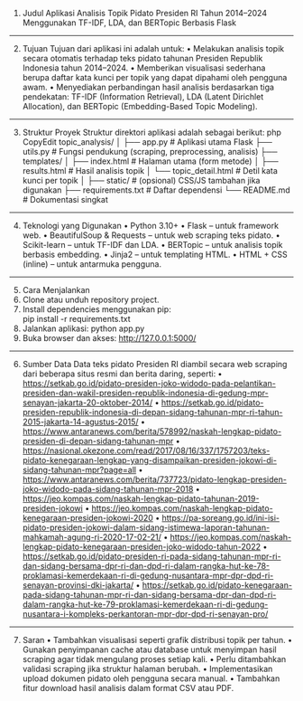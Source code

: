 1. Judul
Aplikasi Analisis Topik Pidato Presiden RI Tahun 2014–2024 Menggunakan TF-IDF, LDA, dan BERTopic Berbasis Flask
________________________________________
2. Tujuan
Tujuan dari aplikasi ini adalah untuk:
•	Melakukan analisis topik secara otomatis terhadap teks pidato tahunan Presiden Republik Indonesia tahun 2014–2024.
•	Memberikan visualisasi sederhana berupa daftar kata kunci per topik yang dapat dipahami oleh pengguna awam.
•	Menyediakan perbandingan hasil analisis berdasarkan tiga pendekatan: TF-IDF (Information Retrieval), LDA (Latent Dirichlet Allocation), dan BERTopic (Embedding-Based Topic Modeling).
________________________________________
3. Struktur Proyek
Struktur direktori aplikasi adalah sebagai berikut:
php
CopyEdit
topic_analysis/
│
├── app.py                      # Aplikasi utama Flask
├── utils.py                    # Fungsi pendukung (scraping, preprocessing, analisis)
├── templates/
│   ├── index.html              # Halaman utama (form metode)
│   ├── results.html            # Hasil analisis topik
│   └── topic_detail.html       # Detil kata kunci per topik
│
├── static/                     # (opsional) CSS/JS tambahan jika digunakan
├── requirements.txt            # Daftar dependensi
└── README.md                   # Dokumentasi singkat
________________________________________
4. Teknologi yang Digunakan
•	Python 3.10+
•	Flask – untuk framework web.
•	BeautifulSoup & Requests – untuk web scraping teks pidato.
•	Scikit-learn – untuk TF-IDF dan LDA.
•	BERTopic – untuk analisis topik berbasis embedding.
•	Jinja2 – untuk templating HTML.
•	HTML + CSS (inline) – untuk antarmuka pengguna.
________________________________________
5. Cara Menjalankan
1.	Clone atau unduh repository project.
2.	Install dependencies menggunakan pip:  
pip install -r requirements.txt
3.	Jalankan aplikasi:
python app.py
4.	Buka browser dan akses:
http://127.0.0.1:5000/
________________________________________
6. Sumber Data
Data teks pidato Presiden RI diambil secara web scraping dari beberapa situs resmi dan berita daring, seperti:
•	https://setkab.go.id/pidato-presiden-joko-widodo-pada-pelantikan-presiden-dan-wakil-presiden-republik-indonesia-di-gedung-mpr-senayan-jakarta-20-oktober-2014/
•	https://setkab.go.id/pidato-presiden-republik-indonesia-di-depan-sidang-tahunan-mpr-ri-tahun-2015-jakarta-14-agustus-2015/
•	https://www.antaranews.com/berita/578992/naskah-lengkap-pidato-presiden-di-depan-sidang-tahunan-mpr
•	https://nasional.okezone.com/read/2017/08/16/337/1757203/teks-pidato-kenegaraan-lengkap-yang-disampaikan-presiden-jokowi-di-sidang-tahunan-mpr?page=all
•	https://www.antaranews.com/berita/737723/pidato-lengkap-presiden-joko-widodo-pada-sidang-tahunan-mpr-2018
•	https://jeo.kompas.com/naskah-lengkap-pidato-tahunan-2019-presiden-jokowi
•	https://jeo.kompas.com/naskah-lengkap-pidato-kenegaraan-presiden-jokowi-2020
•	https://pa-soreang.go.id/ini-isi-pidato-presiden-jokowi-dalam-sidang-istimewa-laporan-tahunan-mahkamah-agung-ri-2020-17-02-21/
•	https://jeo.kompas.com/naskah-lengkap-pidato-kenegaraan-presiden-joko-widodo-tahun-2022
•	https://setkab.go.id/pidato-presiden-ri-pada-sidang-tahunan-mpr-ri-dan-sidang-bersama-dpr-ri-dan-dpd-ri-dalam-rangka-hut-ke-78-proklamasi-kemerdekaan-ri-di-gedung-nusantara-mpr-dpr-dpd-ri-senayan-provinsi-dki-jakarta/
•	https://setkab.go.id/pidato-kenegaraan-pada-sidang-tahunan-mpr-ri-dan-sidang-bersama-dpr-dan-dpd-ri-dalam-rangka-hut-ke-79-proklamasi-kemerdekaan-ri-di-gedung-nusantara-i-kompleks-perkantoran-mpr-dpr-dpd-ri-senayan-pro/
________________________________________
7. Saran
•	Tambahkan visualisasi seperti grafik distribusi topik per tahun.
•	Gunakan penyimpanan cache atau database untuk menyimpan hasil scraping agar tidak mengulang proses setiap kali.
•	Perlu ditambahkan validasi scraping jika struktur halaman berubah.
•	Implementasikan upload dokumen pidato oleh pengguna secara manual.
•	Tambahkan fitur download hasil analisis dalam format CSV atau PDF.

